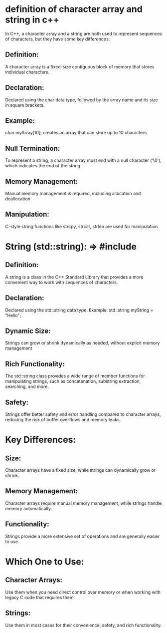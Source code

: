 <h1>definition of character array and string in c++</h1>
<p>In C++, a character array and a string are both used to represent sequences of characters, but they have some key differences:</p>
<h2>Definition:</h2>
<p>A character array is a fixed-size contiguous block of memory that stores individual characters.</p>
<h2>Declaration:</h2>
<p>Declared using the char data type, followed by the array name and its size in square brackets.</p>
<h2>Example:</h2>
<p>char myArray[10]; creates an array that can store up to 10 characters</p>
<h2>Null Termination:</h2>
<p>To represent a string, a character array must end with a null character ('\0'), which indicates the end of the string</p>
<h2>Memory Management:</h2>
<p>Manual memory management is required, including allocation and deallocation</p>
<h2>Manipulation:</h2>
<p>C-style string functions like strcpy, strcat, strlen are used for manipulation</p>
<h1>String (std::string): => #include<string></h1>
<h2>Definition:</h2>
<p>A string is a class in the C++ Standard Library that provides a more convenient way to work with sequences of characters.</p>
<h2>Declaration: </h2>
<p>Declared using the std::string data type.
Example: std::string myString = "Hello";</p>
<h2>Dynamic Size: </h2>
<p>Strings can grow or shrink dynamically as needed, without explicit memory management</p>
<h2>Rich Functionality:</h2>
<p>The std::string class provides a wide range of member functions for manipulating strings, such as concatenation, substring extraction, searching, and more.</p>
<h2>Safety:</h2>
<p>Strings offer better safety and error handling compared to character arrays, reducing the risk of buffer overflows and memory leaks.</p>
<h1>Key Differences:</h1>
<h2>Size:</h2>
<p>Character arrays have a fixed size, while strings can dynamically grow or shrink.</p>
<h2>Memory Management:</h2>
<p>Character arrays require manual memory management, while strings handle memory automatically.</p>
<h2>Functionality:</h2>
<p>Strings provide a more extensive set of operations and are generally easier to use.</p>
<h1>Which One to Use:</h1>
<h2>Character Arrays:</h2>
<p>Use them when you need direct control over memory or when working with legacy C code that requires them.</p>
<h2>Strings:</h2>
<p>Use them in most cases for their convenience, safety, and rich functionality.</p>
